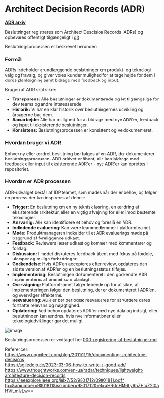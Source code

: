 # Architect Decision Records (ADR)

**[ADR arkiv](https://github.com/test-jppolitikenshus/internal-developer-platform/tree/main/architecture-decision-records)**

Beslutninger registreres som Architect Descision Records (ADRs) og opbevares offentligt tilgængeligt i [git](https://github.com/test-jppolitikenshus/internal-developer-platform/tree/main/architecture-decision-records)

Beslutningsprocessen er beskrevet herunder:

### **Formål**

ADRs indeholder grundlæggende beslutninger om produkt- og teknologi valg og fravalg, og giver vores 
kunder mulighed for at tage højde for dem i deres planlægning samt bidrage med feedback og input.

Brugen af ADR skal sikre:  
- **Transparens:** Alle beslutninger er dokumenterede og let tilgængelige for dev teams og andre interesserede.
- **Historik:** Vi har en klar historik over beslutningernes udvikling og årsagerne bag dem.
- **Samarbejde:** Alle har mulighed for at bidrage med nye ADR'er, feedback og input til eksisterende beslutninger.
- **Konsistens:** Beslutningsprocessen er konsistent og veldokumenteret.

### **Hvordan bruger vi ADR**

Enhver ny eller ændret beslutning bør følges af en ADR, der dokumenterer beslutningsprocessen.
ADR-arkivet er åbent, alle kan bidrage med feedback eller input til eksisterende ADR'er - nye ADR'er kan oprettes i repositoriet. 

### **Hvordan er ADR processen** 

ADR-udvalget består af IDP teamet, som mødes når der er behov, og følger en process der kan inspireres af denne: 

- **Trigger:** En beslutning om en ny teknisk løsning, en ændring af eksisterende arkitektur, eller en vigtig afvejning for eller imod bestemte teknologier.
- **Ansvarlig:** Alle kan identificere et behov og foreslå en ADR.
- **Indledende evaluering:** Kan være teammedlemmer i platformteamet.
- **Møde:** Produktmanageren indkalder til et ADR evaluerings møde på baggrund af foreliggende udkast.
- **Feedback:** Reviewers læser udkast og kommer med kommentarer og forslag.
- **Diskussion:** I mødet diskuteres feedback åbent med fokus på fordele, ulemper og mulige forbedringer.
- **Godkendelse:** Hvis ADR’en accepteres efter review, opdateres den sidste version af ADR’en og en beslutningsstatus tilføjes.
- **Implementering:** Beslutningen dokumenteret i den godkendte ADR implementeres af teamet som planlagt.
- **Overvågning:** Platformteamet følger løbende op for at sikre, at implementeringen følger den beslutning, der er dokumenteret i ADR’en, og overvåger effekterne.
- **Reevaluering:** ADR'er bør periodisk reevalueres for at vurdere deres fortsatte relevans og nøjagtighed.
- **Opdatering:** Ved behov opdateres ADR'er med nye data og indsigt, eller beslutningen kan ændres, hvis nye informationer eller teknologiudviklinger gør det muligt.

![image](https://github.com/user-attachments/assets/fb38dae1-41fc-462b-836f-d2fb77862f5b)

Beslutningsprocessen er vedtaget her [000-registrering-af-beslutninger.md](https://github.com/test-jppolitikenshus/internal-developer-platform/blob/main/architecture-decision-records/000-registrering-af-beslutninger.md)

Referencer:   
https://www.cognitect.com/blog/2011/11/15/documenting-architecture-decisions    
https://agiledojo.de/2023-03-06-how-to-write-a-good-adr/   
https://www.thoughtworks.com/en-us/radar/techniques/lightweight-architecture-decision-records   
https://ieeexplore.ieee.org/ielx7/52/9801712/09801811.pdf?tp=&arnumber=9801811&isnumber=9801712&ref=aHR0cHM6Ly9hZHIuZ2l0aHViLmlvLw==   
